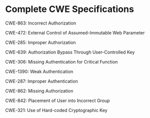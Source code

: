 

# Complete CWE Specifications

CWE-863: Incorrect Authorization

CWE-472: External Control of Assumed-Immutable Web Parameter

CWE-285: Improper Authorization

CWE-639: Authorization Bypass Through User-Controlled Key

CWE-306: Missing Authentication for Critical Function

CWE-1390: Weak Authentication

CWE-287: Improper Authentication

CWE-862: Missing Authorization

CWE-842: Placement of User into Incorrect Group

CWE-321: Use of Hard-coded Cryptographic Key